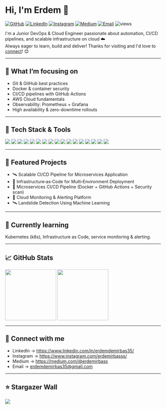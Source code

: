 <h1 align="left">Hi, I'm Erdem 👋</h1>

<p align="left">
  <a href="https://github.com/erdemirbass"><img alt="GitHub" src="https://img.shields.io/badge/GitHub-181717?logo=github&logoColor=white&style=flat" /></a>
  <a href="https://www.linkedin.com/in/erdemdemirbas35/"><img alt="LinkedIn" src="https://img.shields.io/badge/LinkedIn-0A66C2?logo=linkedin&logoColor=white&style=flat" /></a>
  <a href="https://www.instagram.com/erdemirbasss/"><img alt="Instagram" src="https://img.shields.io/badge/Instagram-E4405F?logo=instagram&logoColor=white&style=flat" /></a>
  <a href="https://medium.com/@erdemirbass"><img alt="Medium" src="https://img.shields.io/badge/Medium-000000?logo=medium&logoColor=white&style=flat" /></a>
  <a href="mailto:erdemdemirbas35@gmail.com"><img alt="Email" src="https://img.shields.io/badge/Email-EA4335?logo=gmail&logoColor=white&style=flat" /></a>
  <img alt="views" src="https://komarev.com/ghpvc/?username=erdemirbass&label=Profile%20views&color=0e75b6&style=flat" />
</p>

I'm a Junior DevOps & Cloud Engineer passionate about automation, CI/CD pipelines, and scalable infrastructure on cloud ☁️  
Always eager to learn, build and deliver!
Thanks for visiting and I'd love to [connect](https://www.linkedin.com/in/erdemdemirbas35/?lipi=invite)! 😊

---

## 🧭 What I’m focusing on
- Git & GitHub best practices  
- Docker & container security  
- CI/CD pipelines with GitHub Actions  
- AWS Cloud fundamentals  
- Observability: Prometheus + Grafana  
- High availability & zero-downtime rollouts  

---

## 🔧 Tech Stack & Tools
<p>
  <img src="https://img.shields.io/badge/Bash-121011?style=flat&logo=gnubash&logoColor=4EAA25" />
  <img src="https://img.shields.io/badge/Linux-333?style=flat&logo=linux&logoColor=FCC624" />
  <img src="https://img.shields.io/badge/AWS-232F3E?style=flat&logo=amazonaws&logoColor=white" />
  <img src="https://img.shields.io/badge/Azure-0078D4?style=flat&logo=microsoftazure&logoColor=white" />
  <img src="https://img.shields.io/badge/RabbitMQ-FF6600?style=flat&logo=rabbitmq&logoColor=white" />
  <img src="https://img.shields.io/badge/Redis-DC382D?style=flat&logo=redis&logoColor=white" />
  <img src="https://img.shields.io/badge/Prometheus-E6522C?style=flat&logo=prometheus&logoColor=white" />
  <img src="https://img.shields.io/badge/Grafana-F46800?style=flat&logo=grafana&logoColor=white" />
  <img src="https://img.shields.io/badge/ELK%20Stack-005571?style=flat&logo=elasticsearch&logoColor=white" />
  <img src="https://img.shields.io/badge/Jenkins-D33833?style=flat&logo=jenkins&logoColor=white" />
  <img src="https://img.shields.io/badge/Git-F05032?style=flat&logo=git&logoColor=white" />
  <img src="https://img.shields.io/badge/GitLab%20CI/CD-FC6D26?style=flat&logo=gitlab&logoColor=white" />
  <img src="https://img.shields.io/badge/GitHub%20Actions-2088FF?style=flat&logo=githubactions&logoColor=white" />
  <img src="https://img.shields.io/badge/Ansible-EE0000?style=flat&logo=ansible&logoColor=white" />
  <img src="https://img.shields.io/badge/Terraform-844FBA?style=flat&logo=terraform&logoColor=white" />
  <img src="https://img.shields.io/badge/Docker-2496ED?style=flat&logo=docker&logoColor=white" />
  <img src="https://img.shields.io/badge/Kubernetes-326CE5?style=flat&logo=kubernetes&logoColor=white" />
</p>

---

## 📌 Featured Projects
- 🛰️ Scalable CI/CD Pipeline for Microservices Application
- 🌱 Infrastructure‑as‑Code for Multi‑Environment Deployment
- 🔁 Microservices CI/CD Pipeline (Docker + GitHub Actions + Security scan)
- 💬 Cloud Monitoring & Alerting Platform
- 🛰️ Landslide Detection Using Machine Learning

---

## 🚀 Currently learning
Kubernetes (k8s), Infrastructure as Code, service monitoring & alerting.

---

## 📈 GitHub Stats
<p>
  <img src="https://github-readme-stats.vercel.app/api?username=erdemirbass&show_icons=true&theme=radical" height="165" />
  <img src="https://github-readme-stats.vercel.app/api/top-langs/?username=erdemirbass&layout=compact&theme=radical" height="165" />
</p>

---

## 🤝 Connect with me
- LinkedIn → https://www.linkedin.com/in/erdemdemirbas35/
- Instagram → https://www.instagram.com/erdemirbasss/
- Medium → https://medium.com/@erdemirbass
- Email → erdemdemirbas35@gmail.com

---

## ⭐ Stargazer Wall

<p align="left">
<!-- STARS-WALL:START -->
<a href="https://github.com/erdemirbass" title="@erdemirbass"><img src="https://img.shields.io/badge/@erdemirbass-F57C00?style=for-the-badge&logo=github&logoColor=white" /></a>
<!-- STARS-WALL:END -->
</p>

